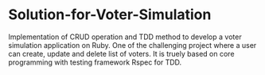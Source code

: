 # Solution-for-Voter-Simulation
Implementation of CRUD operation and TDD method to develop a voter simulation application on Ruby.
One of the challenging project where a user can create, update and delete list of voters.
It is truely based on core programming with testing framework Rspec for TDD. 
